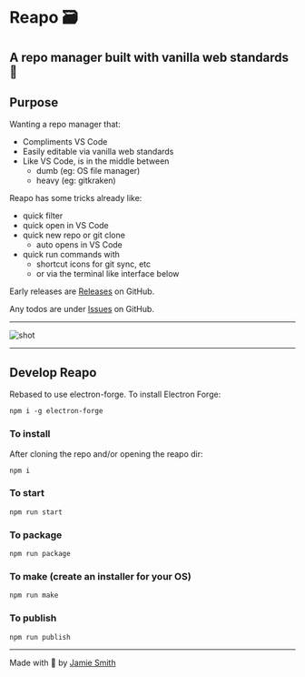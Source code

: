 # Reapo 🗃

## A repo manager built with vanilla web standards 🎉

## Purpose

Wanting a repo manager that:

- Compliments VS Code
- Easily editable via vanilla web standards
- Like VS Code, is in the middle between
  - dumb (eg: OS file manager)
  - heavy (eg: gitkraken)

Reapo has some tricks already like:

- quick filter
- quick open in VS Code
- quick new repo or git clone
  - auto opens in VS Code
- quick run commands with
  - shortcut icons for git sync, etc
  - or via the terminal like interface below

Early releases are [Releases](https://github.com/jsmithdev/reapo/releases) on GitHub.

Any todos are under [Issues](https://github.com/jsmithdev/reapo/issues) on GitHub.

---

![shot](https://i.imgur.com/ZKqvCKn.png)

---

## Develop Reapo

Rebased to use electron-forge. To install Electron Forge:

```npm i -g electron-forge```

### To install

After cloning the repo and/or opening the reapo dir:

```npm i```

### To start

```npm run start```

### To package

```npm run package```

### To make (create an installer for your OS)

```npm run make```

### To publish

```npm run publish```

---

Made with 💙 by [Jamie Smith](https://jsmith.dev)